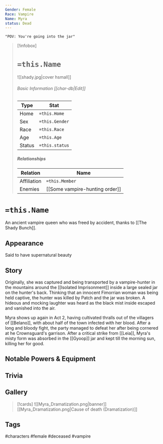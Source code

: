 ```yaml
---
Gender: Female
Race: Vampire
Name: Myra
status: Dead
---
```

	"POV: You're going into the jar"

> [!infobox]
> # `=this.Name`
> ![[shady.jpg|cover hsmall]]
> ###### Basic Information [[char-db|Edit]]
> | Type | Stat |
> | ---- | ---- |
> | Home | `=this.Home` |
> | Sex | `=this.Gender` |
> | Race | `=this.Race` |
> | Age | `=this.Age` |
> | Status | `=this.status` |
> ##### Relationships
> | Relation | Name |
> | ---- | ---- |
> | Affiliation | `=this.Member` |
> |Enemies |[[Some vampire-hunting order]]|

# `=this.Name`
An ancient vampire queen who was freed by accident, thanks to [[The Shady Bunch]]. 
## Appearance
Said to have supernatural beauty
## Story
Originally, she was captured and being transported by a vampire-hunter in the mountains around the [[Isolated Imprisonment]] inside a large sealed jar on the hunter's back. Thinking that an innocent Fimorrian woman was being held captive, the hunter was killed by Patch and the jar was broken. A hideous and mocking laughter was heard as the black mist inside escaped and vanished into the air.

Myra shows up again in Act 2, having cultivated thralls out of the villagers of [[Belano]], with about half of the town infected with her blood. After a long and bloody fight, the party managed to defeat her after being cornered at he Crownsguard's garrison. After a critical strike from [[Leia]], Myra's misty form was absorbed in the [[Gyoop]] jar and kept till the morning sun, killing her for good.

## Notable Powers & Equipment

## Trivia

## Gallery
>[!cards]
>![[Myra_Dramatization.png|banner]]
>[[Myra_Dramatization.png|Cause of death (Dramatization)]]
>

## Tags
#characters #female #deceased #vampire
